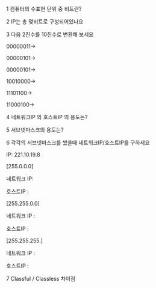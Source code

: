 1 컴퓨터의 수표현 단위 중 비트란?

2 IP는 총 몇비트로 구성되어있나요

3 다음 2진수를 10진수로 변환해 보세요

00000011->

00000101->

00000101->

10010000->

11101100->

11000100->

4 네트워크IP 와 호스트IP 의 용도는?

5 서브넷마스크의 용도는?

6 각각의 서브넷마스크를 썼을때 네트워크IP/호스트IP를 구하세요

IP: 221.10.19.8

[255.0.0.0]

네트워크 IP:

호스트IP :

[255.255.0.0]

네트워크 IP :

호스트IP :

[255.255.255.]

네트워크 IP : 

호스트IP :

7 Classful / Classless 차이점
